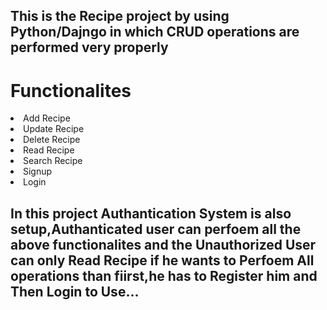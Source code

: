 <h2> This is the Recipe project by using Python/Dajngo  in which CRUD operations are performed very properly <h2>
<h1> Functionalites</h1>
<li> Add Recipe</li>
<li> Update Recipe</li>
<li> Delete Recipe</li>
<li> Read Recipe</li>
<li> Search Recipe</li>
<li> Signup</li>
<li>Login</li>

<h2>In this project Authantication System is also setup,Authanticated user can perfoem all the above functionalites and the Unauthorized User can only Read Recipe if he wants to Perfoem All
  operations than fiirst,he has to Register him  and Then Login to Use...</h2>
